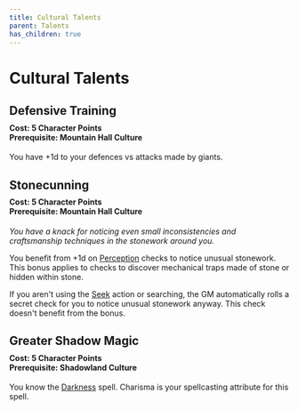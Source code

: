 ```yaml
---
title: Cultural Talents
parent: Talents
has_children: true
---
```


# Cultural Talents

## Defensive Training

<div style="margin-top:-10px;"></div>

#### **Cost:** 5 Character Points<br>**Prerequisite:** Mountain Hall Culture
You have +1d to your defences vs attacks made by giants.

## Stonecunning

<div style="margin-top:-10px;"></div>

#### **Cost:** 5 Character Points<br>**Prerequisite:** Mountain Hall Culture
*You have a knack for noticing even small inconsistencies and craftsmanship techniques in the stonework around you.*

You benefit from +1d on [Perception](https://stormchaserroleplaying.com/stormchaserRPG/General/Specific/Perception/) checks to notice unusual stonework. This bonus applies to checks to discover mechanical traps made of stone or hidden within stone.

If you aren't using the [Seek](https://stormchaserroleplaying.com/stormchaserRPG/Combat/Actions/Seek/) action or searching, the GM automatically rolls a secret check for you to notice unusual stonework anyway. This check doesn't benefit from the bonus.

## Greater Shadow Magic

<div style="margin-top:-10px;"></div>

#### **Cost:** 5 Character Points<br>**Prerequisite:** Shadowland Culture
You know the [Darkness]() spell. Charisma is your spellcasting attribute for this spell.
